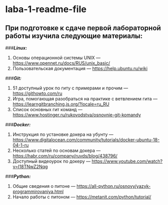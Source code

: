 laba-1-readme-file
==================

При подготовке к сдаче первой лабораторной работы изучила следующие материалы:
-----------------------------------------------------------------------------

###***Linux:***
1. Основы операционной системы UNIX — <https://www.opennet.ru/docs/RUS/unix_basic/>
2. Пользовательская документация — <https://help.ubuntu.ru/wiki>

###***Git:***
1. 51 доступный урок по гиту с примерами и прочим — <https://githowto.com/ru>
2. Игра, помогающая разобраться на практике с ветвлением гита — <https://learngitbranching.js.org/?locale=ru_RU>
3. Список основных гит команд — <https://www.hostinger.ru/rukovodstva/osnovnie-git-komandy>

###***Docker:***
1. Инструкция по установке докера на убунту — <https://www.digitalocean.com/community/tutorials/docker-ubuntu-18-04-1-ru>
2. Несколько статей по основам докера — <https://habr.com/ru/company/ruvds/blog/438796/>
3. Доступный видеоурок по докеру — <https://www.youtube.com/watch?v=I18TNwZ2Nqg>

###***Python:***
1. Общие сведения о питоне — <https://all-python.ru/osnovy/yazyk-programmirovaniya.html>
2. Начало работы с питоном — <https://metanit.com/python/tutorial/>

